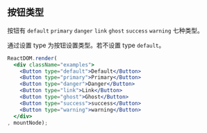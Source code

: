 ## 按钮类型

按钮有 `default` `primary` `danger` `link` `ghost` `success` `warning` 七种类型。

通过设置 type 为按钮设置类型。若不设置 type `default`。

```jsx
ReactDOM.render(
  <div className="examples">
    <Button type="default">Default</Button>
    <Button type="primary">Primary</Button>
    <Button type="danger">Danger</Button>
    <Button type="link">Link</Button>
    <Button type="ghost">Ghost</Button>
    <Button type="success">success</Button>
    <Button type="warning">warning</Button>
  </div>
, mountNode);
```